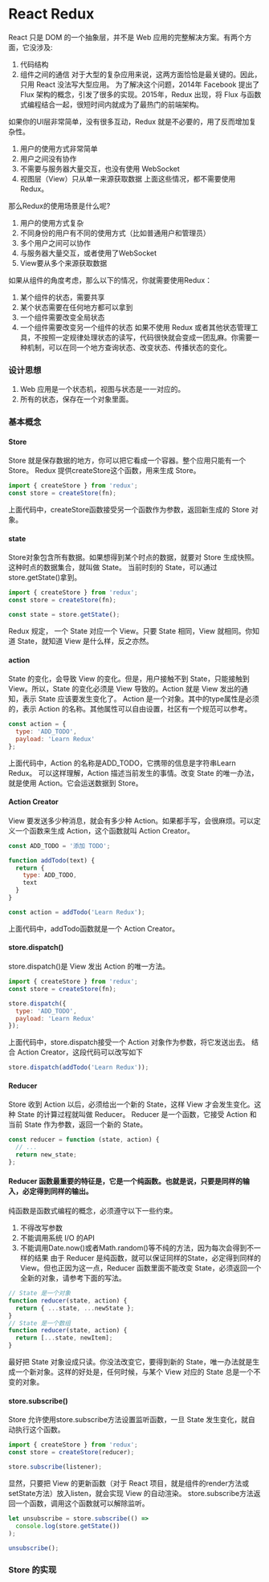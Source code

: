 # React Redux
React 只是 DOM 的一个抽象层，并不是 Web 应用的完整解决方案。有两个方面，它没涉及:
1. 代码结构
2. 组件之间的通信
对于大型的复杂应用来说，这两方面恰恰是最关键的。因此，只用 React 没法写大型应用。
为了解决这个问题，2014年 Facebook 提出了 Flux 架构的概念，引发了很多的实现。2015年，Redux 出现，将 Flux 与函数式编程结合一起，很短时间内就成为了最热门的前端架构。

如果你的UI层非常简单，没有很多互动，Redux 就是不必要的，用了反而增加复杂性。
1. 用户的使用方式非常简单
2. 用户之间没有协作
3. 不需要与服务器大量交互，也没有使用 WebSocket
4. 视图层（View）只从单一来源获取数据
上面这些情况，都不需要使用 Redux。

那么Redux的使用场景是什么呢?
1. 用户的使用方式复杂
2. 不同身份的用户有不同的使用方式（比如普通用户和管理员）
3. 多个用户之间可以协作
4. 与服务器大量交互，或者使用了WebSocket
5. View要从多个来源获取数据

如果从组件的角度考虑，那么以下的情况，你就需要使用Redux：
1. 某个组件的状态，需要共享
2. 某个状态需要在任何地方都可以拿到
3. 一个组件需要改变全局状态
4. 一个组件需要改变另一个组件的状态
如果不使用 Redux 或者其他状态管理工具，不按照一定规律处理状态的读写，代码很快就会变成一团乱麻。你需要一种机制，可以在同一个地方查询状态、改变状态、传播状态的变化。

### 设计思想
1. Web 应用是一个状态机，视图与状态是一一对应的。
2. 所有的状态，保存在一个对象里面。

### 基本概念
#### Store   
Store 就是保存数据的地方，你可以把它看成一个容器。整个应用只能有一个 Store。
Redux 提供createStore这个函数，用来生成 Store。
```javascript
import { createStore } from 'redux';
const store = createStore(fn);
```
上面代码中，createStore函数接受另一个函数作为参数，返回新生成的 Store 对象。

#### state   
Store对象包含所有数据。如果想得到某个时点的数据，就要对 Store 生成快照。这种时点的数据集合，就叫做 State。
当前时刻的 State，可以通过store.getState()拿到。
```javascript
import { createStore } from 'redux';
const store = createStore(fn);

const state = store.getState();
```
Redux 规定， 一个 State 对应一个 View。只要 State 相同，View 就相同。你知道 State，就知道 View 是什么样，反之亦然。

#### action   
State 的变化，会导致 View 的变化。但是，用户接触不到 State，只能接触到 View。所以，State 的变化必须是 View 导致的。Action 就是 View 发出的通知，表示 State 应该要发生变化了。
Action 是一个对象。其中的type属性是必须的，表示 Action 的名称。其他属性可以自由设置，社区有一个规范可以参考。
```javascript
const action = {
  type: 'ADD_TODO',
  payload: 'Learn Redux'
};
```
上面代码中，Action 的名称是ADD_TODO，它携带的信息是字符串Learn Redux。
可以这样理解，Action 描述当前发生的事情。改变 State 的唯一办法，就是使用 Action。它会运送数据到 Store。

#### Action Creator   
View 要发送多少种消息，就会有多少种 Action。如果都手写，会很麻烦。可以定义一个函数来生成 Action，这个函数就叫 Action Creator。
```javascript
const ADD_TODO = '添加 TODO';

function addTodo(text) {
  return {
    type: ADD_TODO,
    text
  }
}

const action = addTodo('Learn Redux');
```
上面代码中，addTodo函数就是一个 Action Creator。

#### store.dispatch()   
store.dispatch()是 View 发出 Action 的唯一方法。
```javascript
import { createStore } from 'redux';
const store = createStore(fn);

store.dispatch({
  type: 'ADD_TODO',
  payload: 'Learn Redux'
});
```
上面代码中，store.dispatch接受一个 Action 对象作为参数，将它发送出去。
结合 Action Creator，这段代码可以改写如下
```javascript
store.dispatch(addTodo('Learn Redux'));
```

#### Reducer   
Store 收到 Action 以后，必须给出一个新的 State，这样 View 才会发生变化。这种 State 的计算过程就叫做 Reducer。
Reducer 是一个函数，它接受 Action 和当前 State 作为参数，返回一个新的 State。
```javascript
const reducer = function (state, action) {
  // ...
  return new_state;
};
```
#### Reducer 函数最重要的特征是，它是一个纯函数。也就是说，只要是同样的输入，必定得到同样的输出。
纯函数是函数式编程的概念，必须遵守以下一些约束。
  1. 不得改写参数
  2. 不能调用系统 I/O 的API
  3. 不能调用Date.now()或者Math.random()等不纯的方法，因为每次会得到不一样的结果
由于 Reducer 是纯函数，就可以保证同样的State，必定得到同样的 View。但也正因为这一点，Reducer 函数里面不能改变 State，必须返回一个全新的对象，请参考下面的写法。
```javascript
// State 是一个对象
function reducer(state, action) {
  return { ...state, ...newState };
}
// State 是一个数组
function reducer(state, action) {
  return [...state, newItem];
}
```
最好把 State 对象设成只读。你没法改变它，要得到新的 State，唯一办法就是生成一个新对象。这样的好处是，任何时候，与某个 View 对应的 State 总是一个不变的对象。

#### store.subscribe()   
Store 允许使用store.subscribe方法设置监听函数，一旦 State 发生变化，就自动执行这个函数。
```javascript
import { createStore } from 'redux';
const store = createStore(reducer);

store.subscribe(listener);
```
显然，只要把 View 的更新函数（对于 React 项目，就是组件的render方法或setState方法）放入listen，就会实现 View 的自动渲染。
store.subscribe方法返回一个函数，调用这个函数就可以解除监听。
```javascript
let unsubscribe = store.subscribe(() =>
  console.log(store.getState())
);

unsubscribe();
```

### Store 的实现
